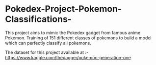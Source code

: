 # Pokedex-Project-Pokemon-Classifications-
This project aims to mimic the Pokedex gadget from famous anime Pokemon.
Training of 151 different classes of pokemons to build a model which can perfectly classify all pokemons.

The dataset for this project available at :- https://www.kaggle.com/thedagger/pokemon-generation-one
